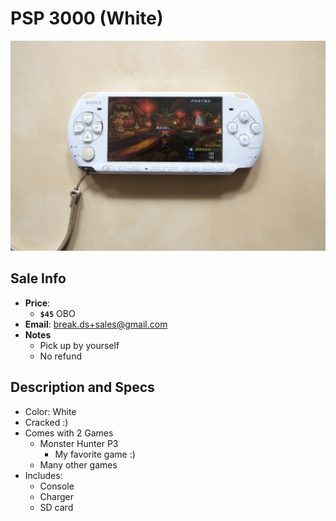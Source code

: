 # PSP 3000 (White)

![PSP](https://github.com/breakds/moving-sales/blob/master/photo/resized/psp_white.png)

## Sale Info

* **Price**: 
  * **`$45`** OBO
* **Email**: break.ds+sales@gmail.com
* **Notes** 
  * Pick up by yourself
  * No refund

## Description and Specs

* Color: White
* Cracked :)
* Comes with 2 Games
  * Monster Hunter P3
    * My favorite game :)
  * Many other games
* Includes:
  * Console
  * Charger
  * SD card
